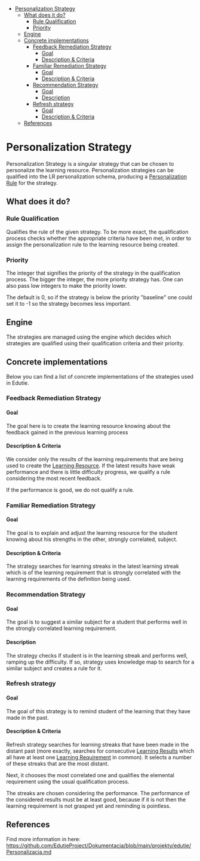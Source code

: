 <!-- TOC -->
* [Personalization Strategy](#personalization-strategy)
  * [What does it do?](#what-does-it-do)
    * [Rule Qualification](#rule-qualification)
    * [Priority](#priority)
  * [Engine](#engine)
  * [Concrete implementations](#concrete-implementations)
    * [Feedback Remediation Strategy](#feedback-remediation-strategy)
      * [Goal](#goal)
      * [Description & Criteria](#description--criteria)
    * [Familiar Remediation Strategy](#familiar-remediation-strategy)
      * [Goal](#goal-1)
      * [Description & Criteria](#description--criteria-1)
    * [Recommendation Strategy](#recommendation-strategy)
      * [Goal](#goal-2)
      * [Description](#description)
    * [Refresh strategy](#refresh-strategy)
      * [Goal](#goal-3)
      * [Description & Criteria](#description--criteria-2)
  * [References](#references)
<!-- TOC -->

# Personalization Strategy

Personalization Strategy is a singular strategy that can be chosen to personalize the learning resource.
Personalization strategies can be qualified into the LR personalization schema, producing
a [Personalization Rule](./PersonalizationRule.md)
for the strategy.

## What does it do?

### Rule Qualification

Qualifies the rule of the given strategy. To be more exact, the qualification process
checks whether the appropriate criteria have been met, in order to assign the personalization rule
to the learning resource being created.

### Priority

The integer that signifies the priority of the strategy in the qualification process. The bigger the integer,
the more priority strategy has. One can also pass low integers to make the priority lower.

The default is 0, so if the strategy is below the priority "baseline" one could set it to -1 so the strategy
becomes less important.

## Engine

The strategies are managed using the engine which decides which strategies are qualified using their qualification
criteria
and their priority.

## Concrete implementations

Below you can find a list of concrete implementations of the strategies used in Edutie.

### Feedback Remediation Strategy

#### Goal

The goal here is to create the learning resource knowing about the feedback gained in the previous learning process

#### Description & Criteria

We consider only the results of the learning requirements that are being used to create
the [Learning Resource](./LearningResource.md).
If the latest results have weak performance and there is little difficulty progress,
we qualify a rule considering the most recent feedback.

If the performance is good, we do not qualify a rule.

### Familiar Remediation Strategy

#### Goal

The goal is to explain and adjust the learning resource for the student knowing about his strengths
in the other, strongly correlated, subject.

#### Description & Criteria

The strategy searches for learning streaks in the latest learning streak which is of the learning requirement
that is strongly correlated with the learning requirements of the definition being used.

### Recommendation Strategy

#### Goal

The goal is to suggest a similar subject for a student that performs well in the strongly correlated learning
requirement.

#### Description

The strategy checks if student is in the learning streak and performs well, ramping up the difficulty.
If so, strategy uses knowledge map to search for a similar subject and creates a rule for it.

### Refresh strategy

#### Goal

The goal of this strategy is to remind student of the learning that they have made in the past.

#### Description & Criteria

Refresh strategy searches for learning streaks that have been made in the distant past (more exactly, searches for
consecutive [Learning Results](./LearningResult.md) which all have at least
one [Learning Requirement](../education/LearningRequirement.md)
in common). It selects a number of these streaks that are the most distant.

Next, it chooses the most correlated one and qualifies the elemental requirement using
the usual qualification process.

The streaks are chosen considering the performance. The performance of the considered results must be at least good,
because if it is not then the learning requirement is not grasped yet and reminding is pointless.

## References

Find more information in here: https://github.com/EdutieProject/Dokumentacja/blob/main/projekty/edutie/Personalizacja.md
